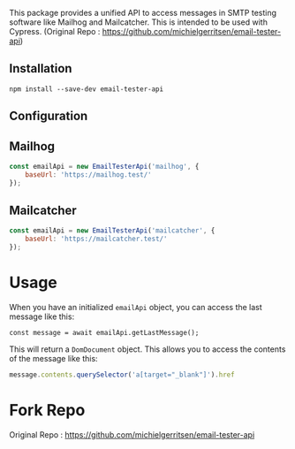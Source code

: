 This package provides a unified API to access messages in SMTP testing software like Mailhog and Mailcatcher. This is intended to be used with Cypress.
(Original Repo : https://github.com/michielgerritsen/email-tester-api)

## Installation
```
npm install --save-dev email-tester-api
```

## Configuration

## Mailhog
```js
const emailApi = new EmailTesterApi('mailhog', {
    baseUrl: 'https://mailhog.test/'
});
```

## Mailcatcher
```js
const emailApi = new EmailTesterApi('mailcatcher', {
    baseUrl: 'https://mailcatcher.test/'
});
```

# Usage

When you have an initialized `emailApi` object, you can access the last message like this:

```
const message = await emailApi.getLastMessage();
```

This will return a `DomDocument` object. This allows you to access the contents of the message like this:

```js
message.contents.querySelector('a[target="_blank"]').href
```


# Fork Repo

Original Repo : https://github.com/michielgerritsen/email-tester-api